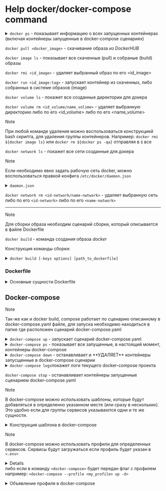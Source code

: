 # Help docker/docker-compose command

<details>
  <summary><code>docker ps</code> - показывает информацию о всех запущенных контейнерах (включая контейнеры запущенные в docker-compose сценариях)</summary>

- при добавлении флага `-a` покажет все контейнеры docker которые не запустились, были завершены, работают в настоящий момент, ... и т.д.
- при добавлении флага `-q` покажет только id контейнеров (полезно для выполнения команды используя конструкции bash как описано ниже)

</details>

`docker pull <docker_image>` - скачивание образа _из DockerHUB_

`docker image ls` - показывает все скаченные (pull) и собраные (build) образы

`docker rmi <id_image>` - удаляет выбранный образ по его <id_image>

`docker run <id_image:tag>` - запускает контейнер из скаченных, либо собранных в системе образов (image)

`docker volume ls` - покажет все созданные директории для докера

`docker volume rm <id_volume/name_volime>` - удаляет выбранную директорию либо по его <id_volume> либо по его <name_volume>

> [!NOTE]
> При любой команде удаления можно воспользоваться конструкцией bash скрипта, для удаления группы контейнеров. Например: `docker rmi ${docker image ls}` или `docker rm ${docker ps -qa}` отправляя в `$` все 

`docker network ls` - покажет все сети созданные для докера

> [!NOTE]
> Если необходимо явно задать рабочую сеть docker, можно воспользоваться правкой конфига `/etc/docker/daemon.json`

<details>
  <summary><code>daemon.json</code></summary>
  <pre>
{
    "default-address-pools":
    [
        {"base":"172.17.0.0/16","size":24}
    ]
}</pre>
</details>

`docker network rm <id-network/name-nwtwork>` - удаляет выбранную сеть либо по его `<id-network>` либо по его `<name-nwtwork>`

___

> [!NOTE]
>Для сборки образа необходим сценарий сборки, который описывается в файле Dockerfile

`docker build` - команда создания образа _docker_

Конструкция команды сборки:

<details>
  <summary><code>docker build [-keys options] [path_to_dockerfile]</code></summary>

- при добавлении флага `-t` - указывает тэг(название) _tag_ собирающегося образа
- при добавлении флага `--force-rm` - удаление промежуточных контейнеров
- при добавлении флага `-m` - установить ограничение памяти
- при добавлении флага `--pull` - всегда пытаться получить последнюю версию родительского образа

</details>

### Dockerfile

<details>
  <summary>Основные сущности Dockerfile</summary>
  
- `FROM` - указать базовый образ на основе которого будет собираться новый
- `LABEL` - описывает метаданные (важные сведения об образе)
- `ENV` - устанавливает постоянные переменные среды в образе
- `RUN` - выполняет команду и создает слой образа
- `COPY` - копирует данные в контейнер
- `ADD` - более функциональная версия _COPY_
- `CMD` - команда с аргументами. выполняются сразу после запуска контейнера
- `ARG` - задаёт переменные для передачи во время сборки
- `WORKDIR` - задать рабочую директорию
- `EXPOSE` - открыть порт
- `ENTRYPOINT` - команда с аргументами для вызова во время выполнения контейнера
- `VOLUME` - создает точку монтирования для работы с постоянным хранилищем

</details>

## Docker-compose

> [!NOTE]
>Так-же как и docker build, compose работает по сценарию описанному в docker-compose.yaml файле, для запуска необходимо находиться в папке где расположен сценарий docker-compose.yaml

<details>
  <summary><code>docker-compose up</code> - запускает сценарий docker-compose.yaml</summary>

- при добавлении флага `-d` поднимет контейнеры в фоновом режиме

</details>

<details>
  <summary><code>docker-compose ps</code> - показывает все запущенные, в настоящий момент, контейнеры docker-compose</summary>

- при добавлении флага `-a` покажет все контейнеры docker-compose которые не запустились, были завершены, работают в настоящий момент, ... и т.д.

</details>

<details>
  <summary><code>docker-compose down</code> - останавливает и **УДАЛЯЕТ** контейнеры запусщенные в docker-compose сценарии</summary>

- при добавлении флага `-v` удалит все прокинутые на хост и созданые `volumes` `networks`

</details>

<details>
  <summary><code>docker-compose logs</code>покажет логи текущего docker-compose проекта</summary>

- при добавлении флага `-f` будет показывать все новые логи в текущем окне
- при добавлении флага `-t` привяжет хостовый таймаут логов
- при добавлении флага `--tail=<number>` покажет последние логи в колличестве `<number>`

</details>

`docker-compose stop` - останавливает контейнеры запущенные сценарием docker-compose.yaml

> [!NOTE]
> В docker-compose можно использовать шаблоны, которые будут добавляться в определенно указанном месте (или сразу в нескольких). Это удобно если для группы сервисов указываются одни и те же сущности.

<details>
  <summary>Конструкция шаблона в docker-compose</summary>

- Указывается шаблон `<x-tamplate>`, затем указывается имя шаблона. В шаблоне может быть сколько угодно сущностей. Затем шаблон вставляется в необходимое место с помощью `<<: *<tamplate_name>`

```
version: <compose_version>

############ tamplate ##############
x-tamplate: &<tamplate_name>
  restart: unless-stopped
  networks:
    - network

#use it with - <<: *<tamplate_name>
####################################

```

</details>

> [!NOTE]
> В docker-compose можно использовать профили для определенных сервисов. Сервисы будут загружаться если профиль будет указан в `<.env>` <details>PROFILE_NAME=production</details> либо если в команду `<docker-compose>` будет передан флаг с профилем например: `<docker-compose --profile <my_profile> up -d>`

<details>
  <summary>Объявление профиля в docker-compose</summary>

```
  adminer:
    profiles: [adminer]
    image: adminer
    ports:
      - "8880:8080"
    networks:
      - network
```

</details>
